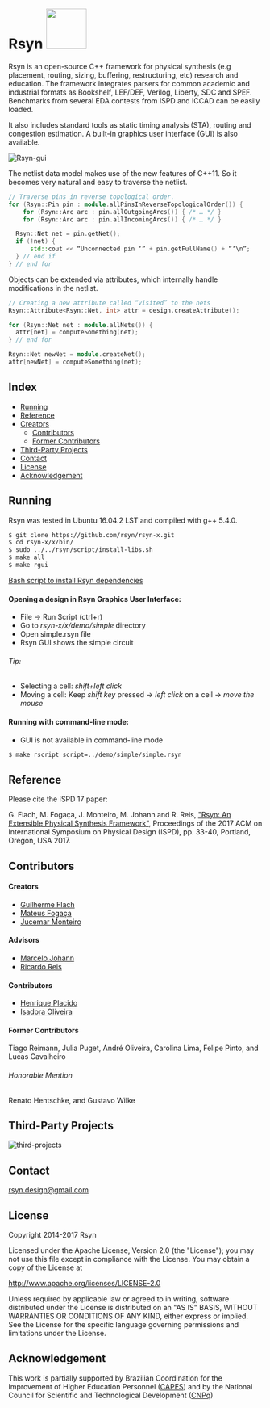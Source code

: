 # Rsyn <img src="https://raw.githubusercontent.com/rsyn/rsyn-x/master/x/media/ufrgs-logo.png" width=80> 

Rsyn is an open-source C++ framework for physical synthesis (e.g placement, routing, sizing, buffering, restructuring, etc)
research and education.  The framework integrates parsers for common academic and industrial formats as Bookshelf, LEF/DEF, 
Verilog, Liberty, SDC and SPEF. Benchmarks from several EDA contests from ISPD and ICCAD can be easily loaded. 

It also includes standard tools as static timing analysis (STA), routing and congestion estimation. 
A built-in graphics user interface (GUI) is also available.

![Rsyn-gui](https://raw.githubusercontent.com/rsyn/rsyn/master/doc/rsyn-gui.png)

The netlist data model makes use of the new features of C++11. So it becomes very natural and easy to traverse the netlist.
```cpp
// Traverse pins in reverse topological order.
for (Rsyn::Pin pin : module.allPinsInReverseTopologicalOrder()) {
	for (Rsyn::Arc arc : pin.allOutgoingArcs()) { /* … */ }
	for (Rsyn::Arc arc : pin.allIncomingArcs()) { /* … */ }

  Rsyn::Net net = pin.getNet();
  if (!net) {
	  std::cout << “Unconnected pin ‘” + pin.getFullName() + “‘\n”;
  } // end if
} // end for 
```

Objects can be extended via attributes, which internally handle modifications in the netlist.

```cpp
// Creating a new attribute called “visited” to the nets
Rsyn::Attribute<Rsyn::Net, int> attr = design.createAttribute();

for (Rsyn::Net net : module.allNets()) {
  attr[net] = computeSomething(net); 
} // end for

Rsyn::Net newNet = module.createNet();
attr[newNet] = computeSomething(net);
```
## Index

- [Running](#running)
- [Reference](#reference)
- [Creators](#creators)
   - [Contributors](#contributors)
   - [Former Contributors](#former-contributors)
- [Third-Party Projects](#third-party-projects)
- [Contact](#contact)
- [License](#license)
- [Acknowledgement](#acknowledgement)


## Running

Rsyn was tested in Ubuntu 16.04.2 LST and compiled with g++ 5.4.0.
```sh
$ git clone https://github.com/rsyn/rsyn-x.git
$ cd rsyn-x/x/bin/
$ sudo ../../rsyn/script/install-libs.sh
$ make all 
$ make rgui 
```
[Bash script to install Rsyn dependencies](https://github.com/rsyn/rsyn-x/blob/master/rsyn/script/install-libs.sh)

#### Opening a design in Rsyn Graphics User Interface:
 * File -> Run Script (ctrl+r)
 * Go to *rsyn-x/x/demo/simple* directory
 * Open simple.rsyn file
 * Rsyn GUI shows the simple circuit

###### Tip: 
* Selecting a cell: *shift+left click*
* Moving a cell: Keep *shift key* pressed ->  *left click* on a cell -> *move the mouse*

#### Running with command-line mode:	
  * GUI is not available in command-line mode

```sh
$ make rscript script=../demo/simple/simple.rsyn
```

## Reference

Please cite the ISPD 17 paper:

G. Flach, M. Fogaça, J. Monteiro, M. Johann and R. Reis, ["Rsyn: An Extensible Physical Synthesis Framework"](http://doi.acm.org/10.1145/3036669.3038249), Proceedings of the 2017 ACM on International Symposium on Physical Design (ISPD), pp. 33-40, Portland, Oregon, USA 2017. 

## Contributors

#### Creators
- [Guilherme Flach](mailto:guilherme.augusto.flach@gmail.com )
- [Mateus Fogaça](mailto:mateus.p.fogaca@gmail.com)
- [Jucemar Monteiro](mailto:jucemar.monteiro@gmail.com)

#### Advisors
- [Marcelo Johann](mailto:johann@inf.ufrgs.br)
- [Ricardo Reis](mailto:reis@inf.ufrgs.br)

#### Contributors
- [Henrique Placido](mailto:hplacido@inf.ufrgs.br)
- [Isadora Oliveira](mailto:isoliveira@inf.ufrgs.br)

#### Former Contributors
 Tiago Reimann, Julia Puget, André Oliveira, Carolina Lima, Felipe Pinto, and Lucas Cavalheiro

###### Honorable Mention
 Renato Hentschke, and Gustavo Wilke
 
## Third-Party Projects

![third-projects](https://github.com/rsyn/rsyn/blob/master/doc/third-parties.png)

## Contact

  [rsyn.design@gmail.com](mailto:rsyn.design@gmail.com)

## License

 Copyright 2014-2017 Rsyn
 
 Licensed under the Apache License, Version 2.0 (the "License");
 you may not use this file except in compliance with the License.
 You may obtain a copy of the License at
 
 http://www.apache.org/licenses/LICENSE-2.0
 
 Unless required by applicable law or agreed to in writing, software
 distributed under the License is distributed on an "AS IS" BASIS,
 WITHOUT WARRANTIES OR CONDITIONS OF ANY KIND, either express or implied.
 See the License for the specific language governing permissions and
 limitations under the License.
 
 ## Acknowledgement
 
 This work is partially supported by Brazilian Coordination for the Improvement of Higher Education Personnel
([CAPES](http://www.capes.gov.br/)) and by the National Council for Scientific and Technological Development ([CNPq](http://cnpq.br/))
